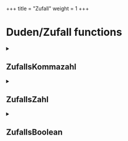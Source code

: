 +++
title = "Zufall"
weight = 1
+++
# Duden/Zufall functions
<details>
<summary><h2>ZufallsKommazahl</h2></summary>
<ul>
<pre>
Gibt eine zufällige Kommazahl zwischen a und b zurück.
</pre>
	<li>Parameters: <code>a</code>, <code>b</code></li>
	<li>Parameter types: <code>Kommazahl</code>, <code>Kommazahl</code></li>
	<li>Return type: <code>Kommazahl</code></li>
</ul>

<h3>Aliases</h3>
<ol>
	<li><code>&#34;eine zufällige Kommazahl zwischen &lt;a&gt; und &lt;b&gt;&#34;</code></li>
	<li><code>&#34;einer zufälligen Kommazahl zwischen &lt;a&gt; und &lt;b&gt;&#34;</code></li>
</ol>

<h3>Implementation</h3>
Implemented in <code>"libddpstdlib.a"</code>
</details>

<details>
<summary><h2>ZufallsZahl</h2></summary>
<ul>
<pre>
Gibt eine zufällige Zahl zwischen a und b zurück.
</pre>
	<li>Parameters: <code>a</code>, <code>b</code></li>
	<li>Parameter types: <code>Zahl</code>, <code>Zahl</code></li>
	<li>Return type: <code>Zahl</code></li>
</ul>

<h3>Aliases</h3>
<ol>
	<li><code>&#34;eine zufällige Zahl zwischen &lt;a&gt; und &lt;b&gt;&#34;</code></li>
	<li><code>&#34;einer zufälligen Zahl zwischen &lt;a&gt; und &lt;b&gt;&#34;</code></li>
</ol>

<h3>Implementation</h3>
Implemented in <code>"libddpstdlib.a"</code>
</details>

<details>
<summary><h2>ZufallsBoolean</h2></summary>
<ul>
<pre>
Gibt einen boolean Wert zurück der mit einer Wahrscheinlichkeit von p% wahr ist.
</pre>
	<li>Parameters: <code>p</code></li>
	<li>Parameter type: <code>Kommazahl</code></li>
	<li>Return type: <code>Boolean</code></li>
</ul>

<h3>Aliases</h3>
<ol>
	<li><code>&#34;ein Ereignis mit Wahrscheinlichkeit &lt;p&gt; Prozent eingetroffen&#34;</code></li>
</ol>

<h3>Implementation</h3>
Implemented in <code>"libddpstdlib.a"</code>
</details>


